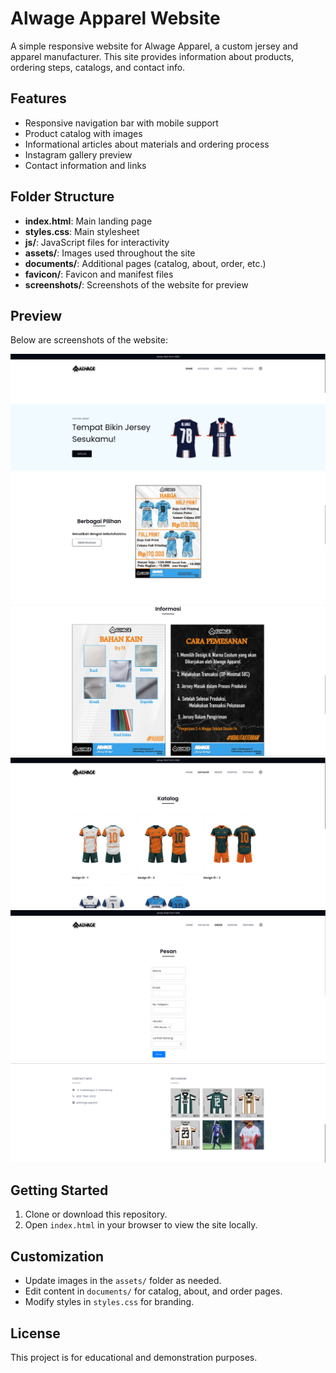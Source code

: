 # Alwage Apparel Website

A simple responsive website for Alwage Apparel, a custom jersey and apparel manufacturer. This site provides information about products, ordering steps, catalogs, and contact info.

## Features

- Responsive navigation bar with mobile support
- Product catalog with images
- Informational articles about materials and ordering process
- Instagram gallery preview
- Contact information and links

## Folder Structure

- **index.html**: Main landing page
- **styles.css**: Main stylesheet
- **js/**: JavaScript files for interactivity
- **assets/**: Images used throughout the site
- **documents/**: Additional pages (catalog, about, order, etc.)
- **favicon/**: Favicon and manifest files
- **screenshots/**: Screenshots of the website for preview

## Preview

Below are screenshots of the website:

<!-- Screenshots preview -->

![Home Page (1)](screenshots/home-1.png)
![Home Page (2)](screenshots/home-2.png)
![Home Page (3)](screenshots/home-3.png)
![Catalogue](screenshots/catalogue.png)
![Order](screenshots/order.png)
![Footer](screenshots/footer.png)

## Getting Started

1. Clone or download this repository.
2. Open `index.html` in your browser to view the site locally.

## Customization

- Update images in the `assets/` folder as needed.
- Edit content in `documents/` for catalog, about, and order pages.
- Modify styles in `styles.css` for branding.

## License

This project is for educational and demonstration purposes.
